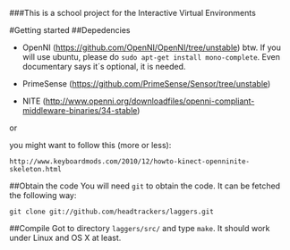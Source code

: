 ###This is a school project for the Interactive Virtual Environments 

#Getting started
##Depedencies
* OpenNI (https://github.com/OpenNI/OpenNI/tree/unstable)
	btw. If you will use ubuntu, please do
	`sudo apt-get install mono-complete`.
	Even documentary says it´s optional, it is needed.

* PrimeSense (https://github.com/PrimeSense/Sensor/tree/unstable)

* NITE (http://www.openni.org/downloadfiles/openni-compliant-middleware-binaries/34-stable)


or

you might want to follow this (more or less):

`http://www.keyboardmods.com/2010/12/howto-kinect-openninite-skeleton.html`

##Obtain the code
You will need `git` to obtain the code. It can be fetched the following way:

	git clone git://github.com/headtrackers/laggers.git

##Compile
Got to directory `laggers/src/` and type `make`. It should work under Linux and
OS X at least.

